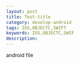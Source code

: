 ```yaml
---
layout: post
title: Test-title
category: develop-android
tags: IOS,OBJECTC,SWIFT
keywords: IOS,OBJECTC,SWIF
description:
---
```


android file
